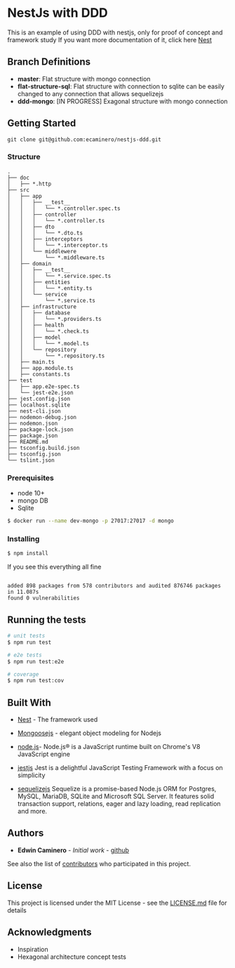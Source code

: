 
# NestJs with DDD

This is an example of using DDD with nestjs, only for proof of concept and framework study
If you want more documentation of it, click here [Nest](https://github.com/nestjs/nest) 

## Branch Definitions
 * **master**: Flat structure with mongo connection
 * **flat-structure-sql**: Flat structure with connection to sqlite can be easily changed to any connection that allows sequelizejs
 * **ddd-mongo**: [IN PROGRESS] Exagonal structure with mongo connection 

## Getting Started

```
git clone git@github.com:ecaminero/nestjs-ddd.git
```

### Structure
```
.
├── doc
│   ├── *.http
├── src
│   ├── app
│   │   ├── __test__
│   │   │   └── *.controller.spec.ts
│   │   ├── controller
│   │   │   └── *.controller.ts
│   │   ├── dto
│   │   │   └── *.dto.ts
│   │   ├── interceptors
│   │   │   └── *.interceptor.ts
│   │   └── middlewere
│   │       └── *.middleware.ts
│   ├── domain
│   │   ├── __test__
│   │   │   └── *.service.spec.ts
│   │   ├── entities
│   │   │   └── *.entity.ts
│   │   └── service
│   │       └── *.service.ts
│   ├── infrastructure
│   │   ├── database
│   │   │   └── *.providers.ts
│   │   ├── health
│   │   │   └── *.check.ts
│   │   ├── model
│   │   │   └── *.model.ts
│   │   └── repository
│   │       └── *.repository.ts
│   ├── main.ts
│   ├── app.module.ts
│   ├── constants.ts
├── test
│   ├── app.e2e-spec.ts
│   └── jest-e2e.json
├── jest.config.json
├── localhost.sqlite
├── nest-cli.json
├── nodemon-debug.json
├── nodemon.json
├── package-lock.json
├── package.json
├── README.md
├── tsconfig.build.json
├── tsconfig.json
└── tslint.json

```

### Prerequisites

  * node 10+
  * mongo DB 
  * Sqlite

```bash
$ docker run --name dev-mongo -p 27017:27017 -d mongo
```

### Installing

  ```bash
$ npm install 
```

If you see this everything all fine 
```

added 898 packages from 578 contributors and audited 876746 packages in 11.087s
found 0 vulnerabilities

```

## Running the tests

```bash
# unit tests
$ npm run test

# e2e tests
$ npm run test:e2e

# coverage
$ npm run test:cov

```


## Built With

* [Nest](https://github.com/nestjs/nest)  - The framework used

* [Mongoosejs](https://mongoosejs.com/) - elegant object modeling for Nodejs

* [node.js](https://nodejs.org/en/)- Node.js® is a JavaScript runtime built on Chrome's V8 JavaScript engine

* [jestjs](https://jestjs.io/en/) Jest is a delightful JavaScript Testing Framework with a focus on simplicity

* [sequelizejs](http://docs.sequelizejs.com/) Sequelize is a promise-based Node.js ORM for Postgres, MySQL, MariaDB, SQLite and Microsoft SQL Server. It features solid transaction support, relations, eager and lazy loading, read replication and more.


## Authors

*  **Edwin Caminero** - *Initial work* - [github](https://github.com/ecaminero)

See also the list of [contributors](https://github.com/ecaminero/nestjs-ddd/contributors) who participated in this project.

  
## License

This project is licensed under the MIT License - see the [LICENSE.md](LICENSE.md) file for details


## Acknowledgments

* Inspiration
* Hexagonal architecture concept tests
